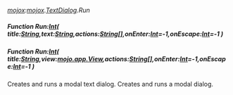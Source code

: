 _[mojox](../../modules/mojox/mojox-module.md):[mojox](../../modules/mojox/mojox-module.md).[TextDialog](../../modules/mojox/mojox-textdialog.md).Run_
##### Function Run:[Int](../../modules/wonkey/wonkey-types-int.md)( title:[String](../../modules/wonkey/wonkey-types-string.md),text:[String](../../modules/wonkey/wonkey-types-string.md),actions:[String](../../modules/wonkey/wonkey-types-string.md)[],onEnter:[Int](../../modules/wonkey/wonkey-types-int.md)=-1,onEscape:[Int](../../modules/wonkey/wonkey-types-int.md)=-1 )
##### Function Run:[Int](../../modules/wonkey/wonkey-types-int.md)( title:[String](../../modules/wonkey/wonkey-types-string.md),view:[mojo.app.View](../../modules/mojo/mojo-app-view.md),actions:[String](../../modules/wonkey/wonkey-types-string.md)[],onEnter:[Int](../../modules/wonkey/wonkey-types-int.md)=-1,onEscape:[Int](../../modules/wonkey/wonkey-types-int.md)=-1 )
Creates and runs a modal text dialog.
Creates and runs a modal dialog.
